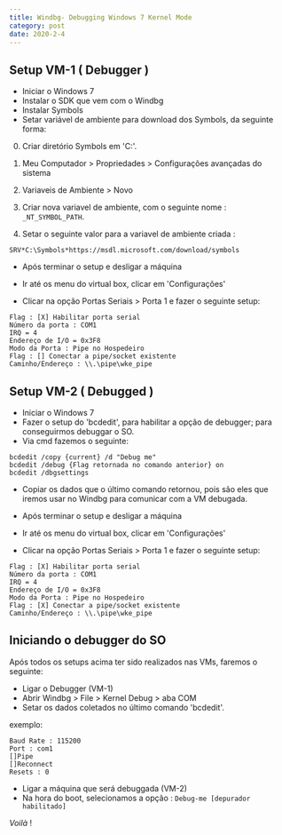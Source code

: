 ```yaml
---
title: Windbg- Debugging Windows 7 Kernel Mode
category: post
date: 2020-2-4
---
```



Setup VM-1 ( Debugger )
-------------------------

- Iniciar o Windows 7
- Instalar o SDK que vem com o Windbg
- Instalar Symbols
- Setar variável de ambiente para download dos Symbols, da seguinte forma:

0. Criar diretório Symbols em 'C:\'.

1. Meu Computador > Propriedades > Configurações avançadas do sistema
  
2. Variaveis de Ambiente > Novo

3. Criar nova variavel de ambiente, com o seguinte nome : ```_NT_SYMBOL_PATH```.

4. Setar o seguinte valor para a variavel de ambiente criada :


```SRV*C:\Symbols*https://msdl.microsoft.com/download/symbols```

	
- Após terminar o setup e desligar a máquina

- Ir até os menu do virtual box, clicar em 'Configurações'

- Clicar na opção Portas Seriais > Porta 1 e fazer o seguinte setup:


```text
Flag : [X] Habilitar porta serial
Número da porta : COM1
IRQ = 4
Endereço de I/O = 0x3F8
Modo da Porta : Pipe no Hospedeiro
Flag : [] Conectar a pipe/socket existente
Caminho/Endereço : \\.\pipe\wke_pipe
```

Setup VM-2 ( Debugged )
------------------------- 

- Iniciar o Windows 7
- Fazer o setup do 'bcdedit', para habilitar a opção de debugger; para conseguirmos debuggar o SO.
- Via cmd fazemos o seguinte:


```DOS
bcdedit /copy {current} /d "Debug me"
bcdedit /debug {Flag retornada no comando anterior} on
bcdedit /dbgsettings
```

- Copiar os dados que o último comando retornou, pois são eles que iremos usar no Windbg para comunicar com a VM debugada.

- Após terminar o setup e desligar a máquina
- Ir até os menu do virtual box, clicar em 'Configurações' 
- Clicar na opção Portas Seriais > Porta 1 e fazer o seguinte setup: 


```text
Flag : [X] Habilitar porta serial
Número da porta : COM1
IRQ = 4
Endereço de I/O = 0x3F8
Modo da Porta : Pipe no Hospedeiro
Flag : [X] Conectar a pipe/socket existente
Caminho/Endereço : \\.\pipe\wke_pipe
```


Iniciando o debugger do SO
---------------------------

Após todos os setups acima ter sido realizados nas VMs, faremos o seguinte:

- Ligar o Debugger (VM-1)
- Abrir Windbg > File > Kernel Debug > aba COM
- Setar os dados coletados no último comando 'bcdedit'. 

exemplo:

```text
Baud Rate : 115200
Port : com1
[]Pipe
[]Reconnect
Resets : 0
```

- Ligar a máquina que será debuggada (VM-2)
- Na hora do boot, selecionamos a opção : 
``Debug-me [depurador habilitado]``


_Voilà_ !